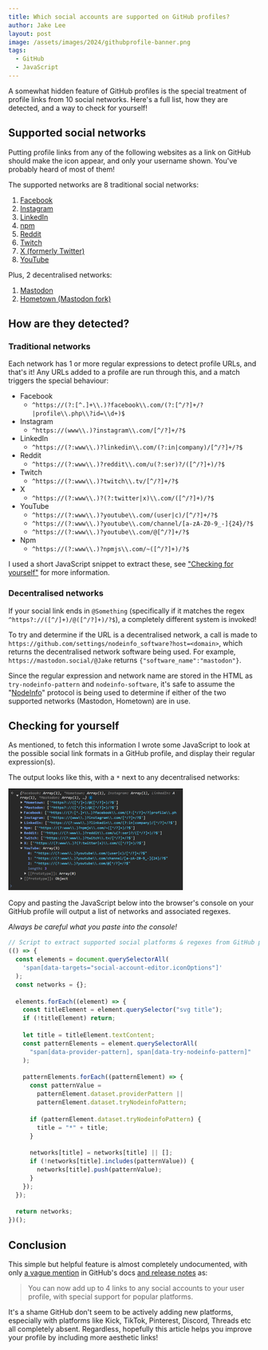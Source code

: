 ```yaml
---
title: Which social accounts are supported on GitHub profiles?
author: Jake Lee
layout: post
image: /assets/images/2024/githubprofile-banner.png
tags:
  - GitHub
  - JavaScript
---
```


A somewhat hidden feature of GitHub profiles is the special treatment of profile links from 10 social networks. Here's a full list, how they are detected, and a way to check for yourself!

## Supported social networks

Putting profile links from any of the following websites as a link on GitHub should make the icon appear, and only your username shown. You've probably heard of most of them!

The supported networks are 8 traditional social networks:

1. [Facebook](https://www.facebook.com/)
2. [Instagram](https://www.instagram.com/)
3. [LinkedIn](https://www.instagram.com/)
4. [npm](https://www.npmjs.com/)
5. [Reddit](https://www.reddit.com/)
6. [Twitch](https://twitch.tv/)
7. [X (formerly Twitter)](https://twitter.com/)
8. [YouTube](https://www.youtube.com/)

Plus, 2 decentralised networks:

1. [Mastodon](https://joinmastodon.org/)
2. [Hometown (Mastodon fork)](https://github.com/hometown-fork/hometown)

## How are they detected?

### Traditional networks

Each network has 1 or more regular expressions to detect profile URLs, and that's it! Any URLs added to a profile are run through this, and a match triggers the special behaviour:

- Facebook
  - `^https://(?:[^.]+\\.)?facebook\\.com/(?:[^/?]+/?|profile\\.php\\?id=\\d+)$`
- Instagram
  - `^https://(www\\.)?instagram\\.com/[^/?]+/?$`
- LinkedIn
  - `^https://(?:www\\.)?linkedin\\.com/(?:in|company)/[^/?]+/?$`
- Reddit
  - `^https://(?:www\\.)?reddit\\.com/u(?:ser)?/([^/?]+)/?$`
- Twitch
  - `^https://(?:www\\.)?twitch\\.tv/[^/?]+/?$`
- X
  - `^https://(?:www\\.)?(?:twitter|x)\\.com/([^/?]+)/?$`
- YouTube
  - `^https://(?:www\\.)?youtube\\.com/(user|c)/[^/?]+/?$`
  - `^https://(?:www\\.)?youtube\\.com/channel/[a-zA-Z0-9_-]{24}/?$`
  - `^https://(?:www\\.)?youtube\\.com/@[^/?]+/?$`
- Npm
  - `^https://(?:www\\.)?npmjs\\.com/~([^/?]+)/?$`

I used a short JavaScript snippet to extract these, see ["Checking for yourself"](#checking-for-yourself) for more information.

### Decentralised networks

If your social link ends in `@Something` (specifically if it matches the regex `^https?://([^/]+)/@([^/?]+)/?$`), a completely different system is invoked!

To try and determine if the URL is a decentralised network, a call is made to `https://github.com/settings/nodeinfo_software?host=<domain>`, which returns the decentralised network software being used. For example, `https://mastodon.social/@Jake` returns `{"software_name":"mastodon"}`.

Since the regular expression and network name are stored in the HTML as `try-nodeinfo-pattern` and `nodeinfo-software`, it's safe to assume the "[NodeInfo](https://github.com/jhass/nodeinfo)" protocol is being used to determine if either of the two supported networks (Mastodon, Hometown) are in use.

## Checking for yourself

As mentioned, to fetch this information I wrote some JavaScript to look at the possible social link formats in a GitHub profile, and display their regular expression(s).

The output looks like this, with a `*` next to any decentralised networks:

[![](/assets/images/2024/githubprofile-js-output-thumbnail.png)](/assets/images/2024/githubprofile-js-output.png)

Copy and pasting the JavaScript below into the browser's console on your GitHub profile will output a list of networks and associated regexes.

_Always be careful what you paste into the console!_

```javascript
// Script to extract supported social platforms & regexes from GitHub profiles
(() => {
  const elements = document.querySelectorAll(
    'span[data-targets="social-account-editor.iconOptions"]'
  );
  const networks = {};

  elements.forEach((element) => {
    const titleElement = element.querySelector("svg title");
    if (!titleElement) return;

    let title = titleElement.textContent;
    const patternElements = element.querySelectorAll(
      "span[data-provider-pattern], span[data-try-nodeinfo-pattern]"
    );

    patternElements.forEach((patternElement) => {
      const patternValue =
        patternElement.dataset.providerPattern ||
        patternElement.dataset.tryNodeinfoPattern;

      if (patternElement.dataset.tryNodeinfoPattern) {
        title = "*" + title;
      }

      networks[title] = networks[title] || [];
      if (!networks[title].includes(patternValue)) {
        networks[title].push(patternValue);
      }
    });
  });

  return networks;
})();
```

## Conclusion

This simple but helpful feature is almost completely undocumented, with only [a vague mention](https://docs.github.com/en/account-and-profile/setting-up-and-managing-your-github-profile/customizing-your-profile/personalizing-your-profile#adding-links-to-your-social-accounts) in GitHub's docs [and release notes](https://github.blog/changelog/2023-02-02-add-more-social-links-to-your-user-profile/) as:

> You can now add up to 4 links to any social accounts to your user profile, with special support for popular platforms.

It's a shame GitHub don't seem to be actively adding new platforms, especially with platforms like Kick, TikTok, Pinterest, Discord, Threads etc all completely absent. Regardless, hopefully this article helps you improve your profile by including more aesthetic links!
